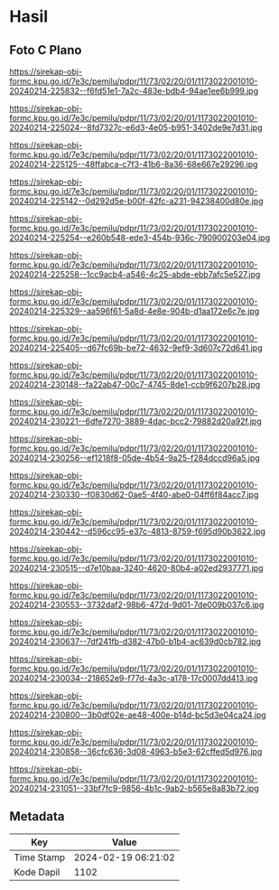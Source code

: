 # Hasil

## Foto C Plano

https://sirekap-obj-formc.kpu.go.id/7e3c/pemilu/pdpr/11/73/02/20/01/1173022001010-20240214-225832--f6fd51e1-7a2c-483e-bdb4-94ae1ee6b999.jpg

https://sirekap-obj-formc.kpu.go.id/7e3c/pemilu/pdpr/11/73/02/20/01/1173022001010-20240214-225024--8fd7327c-e6d3-4e05-b951-3402de9e7d31.jpg

https://sirekap-obj-formc.kpu.go.id/7e3c/pemilu/pdpr/11/73/02/20/01/1173022001010-20240214-225125--48ffabca-c7f3-41b6-8a36-68e667e29296.jpg

https://sirekap-obj-formc.kpu.go.id/7e3c/pemilu/pdpr/11/73/02/20/01/1173022001010-20240214-225142--0d292d5e-b00f-42fc-a231-94238400d80e.jpg

https://sirekap-obj-formc.kpu.go.id/7e3c/pemilu/pdpr/11/73/02/20/01/1173022001010-20240214-225254--e260b548-ede3-454b-936c-790900203e04.jpg

https://sirekap-obj-formc.kpu.go.id/7e3c/pemilu/pdpr/11/73/02/20/01/1173022001010-20240214-225258--1cc9acb4-a546-4c25-abde-ebb7afc5e527.jpg

https://sirekap-obj-formc.kpu.go.id/7e3c/pemilu/pdpr/11/73/02/20/01/1173022001010-20240214-225329--aa596f61-5a8d-4e8e-904b-d1aa172e6c7e.jpg

https://sirekap-obj-formc.kpu.go.id/7e3c/pemilu/pdpr/11/73/02/20/01/1173022001010-20240214-225405--d67fc69b-be72-4632-9ef9-3d607c72d641.jpg

https://sirekap-obj-formc.kpu.go.id/7e3c/pemilu/pdpr/11/73/02/20/01/1173022001010-20240214-230148--fa22ab47-00c7-4745-8de1-ccb9f6207b28.jpg

https://sirekap-obj-formc.kpu.go.id/7e3c/pemilu/pdpr/11/73/02/20/01/1173022001010-20240214-230221--6dfe7270-3889-4dac-bcc2-79882d20a92f.jpg

https://sirekap-obj-formc.kpu.go.id/7e3c/pemilu/pdpr/11/73/02/20/01/1173022001010-20240214-230256--ef1218f8-05de-4b54-9a25-f284dccd96a5.jpg

https://sirekap-obj-formc.kpu.go.id/7e3c/pemilu/pdpr/11/73/02/20/01/1173022001010-20240214-230330--f0830d62-0ae5-4f40-abe0-04ff6f84acc7.jpg

https://sirekap-obj-formc.kpu.go.id/7e3c/pemilu/pdpr/11/73/02/20/01/1173022001010-20240214-230442--d596cc95-e37c-4813-8759-f695d90b3622.jpg

https://sirekap-obj-formc.kpu.go.id/7e3c/pemilu/pdpr/11/73/02/20/01/1173022001010-20240214-230515--d7e10baa-3240-4620-80b4-a02ed2937771.jpg

https://sirekap-obj-formc.kpu.go.id/7e3c/pemilu/pdpr/11/73/02/20/01/1173022001010-20240214-230553--3732daf2-98b6-472d-9d01-7de009b037c6.jpg

https://sirekap-obj-formc.kpu.go.id/7e3c/pemilu/pdpr/11/73/02/20/01/1173022001010-20240214-230637--7df241fb-d382-47b0-b1b4-ac639d0cb782.jpg

https://sirekap-obj-formc.kpu.go.id/7e3c/pemilu/pdpr/11/73/02/20/01/1173022001010-20240214-230034--218652e9-f77d-4a3c-a178-17c0007dd413.jpg

https://sirekap-obj-formc.kpu.go.id/7e3c/pemilu/pdpr/11/73/02/20/01/1173022001010-20240214-230800--3b0df02e-ae48-400e-b14d-bc5d3e04ca24.jpg

https://sirekap-obj-formc.kpu.go.id/7e3c/pemilu/pdpr/11/73/02/20/01/1173022001010-20240214-230858--36cfc636-3d08-4963-b5e3-62cffed5d976.jpg

https://sirekap-obj-formc.kpu.go.id/7e3c/pemilu/pdpr/11/73/02/20/01/1173022001010-20240214-231051--33bf7fc9-9856-4b1c-9ab2-b565e8a83b72.jpg


## Metadata

| Key        | Value               |
| ---------- | ------------------- |
| Time Stamp | 2024-02-19 06:21:02 |
| Kode Dapil | 1102                |




